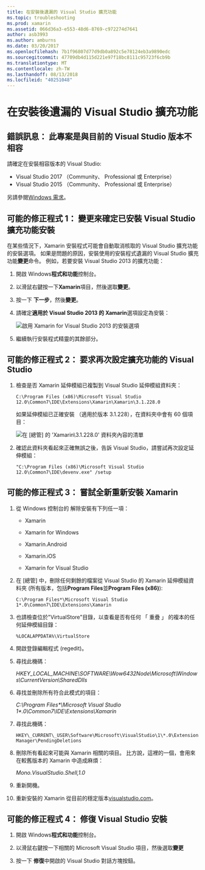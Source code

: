 ```yaml
---
title: 在安裝後遺漏的 Visual Studio 擴充功能
ms.topic: troubleshooting
ms.prod: xamarin
ms.assetid: 066d36a3-e553-48d6-8769-c972274d7641
author: asb3993
ms.author: amburns
ms.date: 03/20/2017
ms.openlocfilehash: 7b1f96807d77d9db0a892c5e78124eb3a9890edc
ms.sourcegitcommit: 47709db4d115d221e97f18bc8111c95723f6cb9b
ms.translationtype: MT
ms.contentlocale: zh-TW
ms.lasthandoff: 08/13/2018
ms.locfileid: "40251048"
---
```

# <a name="missing-visual-studio-extensions-after-installation"></a>在安裝後遺漏的 Visual Studio 擴充功能

## <a name="error-message-this-project-is-incompatible-with-the-current-edition-of-visual-studio"></a>錯誤訊息： 此專案是與目前的 Visual Studio 版本不相容

請確定在安裝相容版本的 Visual Studio:

-   Visual Studio 2017 （Community、 Professional 或 Enterprise）
-   Visual Studio 2015 （Community、 Professional 或 Enterprise）

另請參閱[Windows 需求](~/cross-platform/get-started/requirements.md#windows-requirements)。

## <a name="possible-fix-1-change-the-installation-to-make-sure-the-visual-studio-extensions-are-installed"></a>可能的修正程式 1： 變更來確定已安裝 Visual Studio 擴充功能安裝

在某些情況下，Xamarin 安裝程式可能會自動取消核取的 Visual Studio 擴充功能的安裝選項。 如果是問題的原因，安裝使用的安裝程式遺漏的 Visual Studio 擴充功能**變更**命令。 例如，若要安裝 Visual Studio 2013 的擴充功能：

1. 開啟 Windows**程式和功能**控制台。

2. 以滑鼠右鍵按一下**Xamarin**項目，然後選取**變更**。

3. 按一下 **下一步**，然後**變更**。

4. 請確定**適用於 Visual Studio 2013 的 Xamarin**選項設定為安裝：

    ![](missing-vs-extensions-images/installer.png "啟用 Xamarin for Visual Studio 2013 的安裝選項")

5. 繼續執行安裝程式精靈的其餘部分。

## <a name="possible-fix-2-ask-visual-studio-to-set-up-the-extensions-again"></a>可能的修正程式 2： 要求再次設定擴充功能的 Visual Studio

1. 檢查是否 Xamarin 延伸模組已複製到 Visual Studio 延伸模組資料夾：

    `C:\Program Files (x86)\Microsoft Visual Studio 12.0\Common7\IDE\Extensions\Xamarin\Xamarin\3.1.228.0`

    如果延伸模組已正確安裝 （適用於版本 3.1.228），在資料夾中會有 60 個項目：


    ![](missing-vs-extensions-images/folder.png "在 [總管] 的 'Xamarin\3.1.228.0' 資料夾內容的清單")

2. 確認此資料夾看起來正確無誤之後，告訴 Visual Studio，請嘗試再次設定延伸模組：

    `"C:\Program Files (x86)\Microsoft Visual Studio 12.0\Common7\IDE\devenv.exe" /setup`

## <a name="possible-fix-3-try-a-fresh-reinstall-of-xamarin"></a>可能的修正程式 3： 嘗試全新重新安裝 Xamarin

1.  從 Windows 控制台的 解除安裝有下列任一項：

    *   Xamarin

    *   Xamarin for Windows

    *   Xamarin.Android

    *   Xamarin.iOS

    *   Xamarin for Visual Studio

2.  在 [總管] 中，刪除任何剩餘的檔案從 Visual Studio 的 Xamarin 延伸模組資料夾 (所有版本，包括**Program Files**並**Program Files (x86)**):

    `C:\Program Files*\Microsoft Visual Studio 1*.0\Common7\IDE\Extensions\Xamarin`

3.  也請檢查位於"VirtualStore"目錄，以查看是否有任何 「 重疊 」 的複本的任何延伸模組目錄：

    `%LOCALAPPDATA%\VirtualStore`

4.  開啟登錄編輯程式 (regedit)。

5.  尋找此機碼：

    _HKEY\_LOCAL\_MACHINE\SOFTWARE\Wow6432Node\Microsoft\Windows\CurrentVersion\SharedDlls_

6.  尋找並刪除所有符合此模式的項目：

    _C:\Program Files\*\Microsoft Visual Studio 1\*.0\Common7\IDE\Extensions\Xamarin_

7.  尋找此機碼：

    `HKEY\_CURRENT\_USER\Software\Microsoft\VisualStudio\1\*.0\ExtensionManager\PendingDeletions`

8.  刪除所有看起來可能與 Xamarin 相關的項目。 比方說，這裡的一個，會用來在較舊版本的 Xamarin 中造成麻煩：

    _Mono.VisualStudio.Shell,1.0_

9.  重新開機。

10.  重新安裝的 Xamarin 從目前的穩定版本[visualstudio.com](https://visualstudio.com/xamarin)。

## <a name="possible-fix-4-repair-visual-studio-installation"></a>可能的修正程式 4： 修復 Visual Studio 安裝

1.  開啟 Windows**程式和功能**控制台。

2.  以滑鼠右鍵按一下相關的 Microsoft Visual Studio 項目，然後選取**變更**

3.  按一下 **修復**中開啟的 Visual Studio 對話方塊按鈕。
